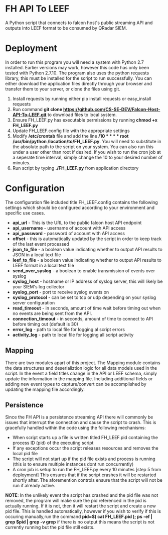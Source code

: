 # FH API To LEEF

A Python script that connects to falcon host's public streaming API and outputs into LEEF format to be consumed by QRadar SIEM.

# Deployment

In order to run this program you will need a system with Python 2.7 installed.  Earlier versions may work, however this code has only been tested with Python 2.7.10. The program also uses the python requests library, this must be installed for the script to run successfully.  You can either download the application files directly through your browser and transfer them to your server, or clone the files using git. 

1. Install requests by running either pip install requests or easy_install requests
2. Run command __git clone https://github.com/CS-SE-DEV/Falcon-Host-API-To-LEEF.git__ to download files to local system.
3. Ensure FH_LEEF.py has executable permissions by running __chmod +x FH_LEEF.py__
4. Update FH_LEEF.config file with the appropriate settings
5. Modify __/etc/crontab__ file and add the line __/10 * * * * root /usr/bin/python /location/to/FH_LEEF.py__.  You will need to substitute in the absolute path to the script on your system.  You can also run this under a user other than root if desired.  If you wish to run the cron job at a seperate time interval, simply change the 10 to your desired number of minutes.
6. Run script by typing __./FH_LEEF.py__ from application directory

# Configuration

The configuration file included title FH_LEEF.config contains the following settings which should be configured according to your environment and specific use cases.

* __api_url__ - This is the URL to the public falcon host API endpoint
* __api_username__ - username of account with API access
* __api_password__ - password of account with API access
* __offset__ - this is automatically updated by the script in order to keep track of the last event processed
* __json_to_file__ - a boolean value indicating whether  to output API results to JSON in a local text file
* __leef_to_file__ - a boolean value indicating whether to output API results to LEEF format in a local text file
* __send_over_syslog__ - a boolean to enable transmission of events over syslog
* __syslog_host__ - hostname or IP address of syslog server, this will likely be your SIEM's log collector
* __syslog_port__ - port to receive syslog events on
* __syslog_protocol__ - can be set to tcp or udp depending on your syslog server configuration
* __read_timeout__ - in seconds, amount of time wait before timing out when no events are being sent from the API.
* __connection_timeout__ - in seconds, amount of time to connect to API before timing out (default is 30)
* __error_log__ - path to local file for logging al script errors
* __activity_log__ - path to local file for logging all script activity

## Mapping ##

There are two modules apart of this project.  The Mapping module contains the data structures and deserializtion logic for all data models used in the script.  In the event a field titles change in the API or LEEF schema, simply update the information in the mapping file.  Including additional fields or adding new event types to capture/convert can be accomplished by updating the mapping file accordingly.

## Persistence ##

Since the FH API is a persistence streaming API there will commonly be issues that interrupt the connection and cause the script to crash.  This is gracefully handled within the code using the following mechanisms:

* When script starts up a file is written titled FH_LEEF.pid containing the process ID (pid) of the executing script
* If any exceptions occur the script releases resources and removes the local pid file
* The script will not start up if the pid file exists and process is running (this is to ensure multiple instances dont run concurrently)
* A cron job is setup to run the FH_LEEF.py every 10 minutes [step 5 from deployment] This ensures that if the script crashes it will be restarted shortly after.  The aforemention controls ensure that the script will not be run if already active.

__NOTE__: In the unlikely event the script has crashed and the pid file was not removed, the program will make sure the pid referenced in the pid is actually running.  If it is not, then it will restart the script and create a new pid file.  This is handled automatically, however if you wish to verify if this is occuring manually,run the command __pid=$( cat FH_LEEF.pid ); ps -ef | grep $pid | grep -v grep__  if there is no output this means the script is not currently running but the pid file still exists. 
